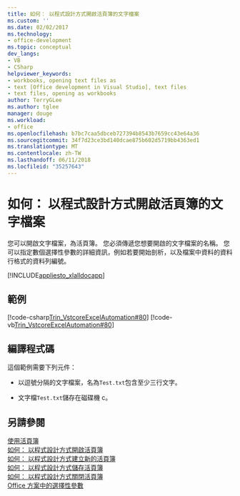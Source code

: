 ```yaml
---
title: 如何： 以程式設計方式開啟活頁簿的文字檔案
ms.custom: ''
ms.date: 02/02/2017
ms.technology:
- office-development
ms.topic: conceptual
dev_langs:
- VB
- CSharp
helpviewer_keywords:
- workbooks, opening text files as
- text [Office development in Visual Studio], text files
- text files, opening as workbooks
author: TerryGLee
ms.author: tglee
manager: douge
ms.workload:
- office
ms.openlocfilehash: b7bc7caa5dbceb727394b8543b7659cc43e64a36
ms.sourcegitcommit: 34f7d23ce3bd140dcae875b602d5719bb4363ed1
ms.translationtype: MT
ms.contentlocale: zh-TW
ms.lasthandoff: 06/11/2018
ms.locfileid: "35257643"
---
```

# <a name="how-to-programmatically-open-text-files-as-workbooks"></a>如何： 以程式設計方式開啟活頁簿的文字檔案
  您可以開啟文字檔案，為活頁簿。 您必須傳遞您想要開啟的文字檔案的名稱。 您可以指定數個選擇性參數的詳細資訊，例如若要開始剖析，以及檔案中資料的資料行格式的資料列編號。  
  
 [!INCLUDE[appliesto_xlalldocapp](../vsto/includes/appliesto-xlalldocapp-md.md)]  
  
## <a name="example"></a>範例  
 [!code-csharp[Trin_VstcoreExcelAutomation#80](../vsto/codesnippet/CSharp/Trin_VstcoreExcelAutomationCS/Sheet1.cs#80)]
 [!code-vb[Trin_VstcoreExcelAutomation#80](../vsto/codesnippet/VisualBasic/Trin_VstcoreExcelAutomation/Sheet1.vb#80)]  
  
## <a name="compile-the-code"></a>編譯程式碼  
 這個範例需要下列元件：  
  
-   以逗號分隔的文字檔案，名為`Test.txt`包含至少三行文字。  
  
-   文字檔`Test.txt`儲存在磁碟機 c。  
  
## <a name="see-also"></a>另請參閱  
 [使用活頁簿](../vsto/working-with-workbooks.md)   
 [如何： 以程式設計方式開啟活頁簿](../vsto/how-to-programmatically-open-workbooks.md)   
 [如何： 以程式設計方式建立新的活頁簿](../vsto/how-to-programmatically-create-new-workbooks.md)   
 [如何： 以程式設計方式儲存活頁簿](../vsto/how-to-programmatically-save-workbooks.md)   
 [如何： 以程式設計方式關閉活頁簿](../vsto/how-to-programmatically-close-workbooks.md)   
 [Office 方案中的選擇性參數](../vsto/optional-parameters-in-office-solutions.md)  
  
  
